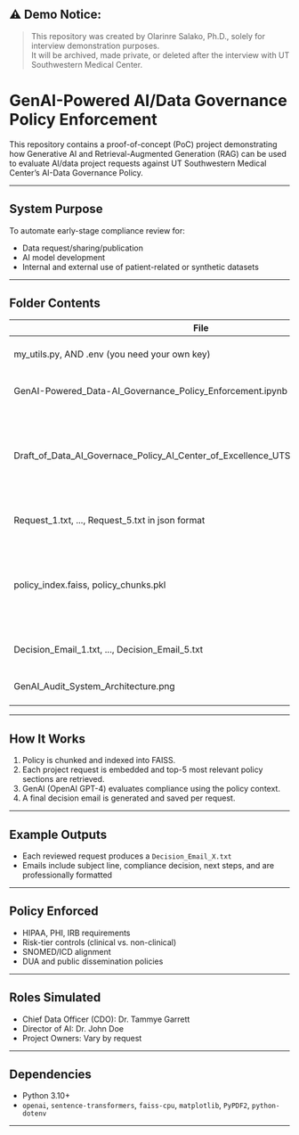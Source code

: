 ## ⚠️ **Demo Notice:**  
> This repository was created by Olarinre Salako, Ph.D., solely for interview demonstration purposes.  
> It will be archived, made private, or deleted after the interview with UT Southwestern Medical Center.

# GenAI-Powered AI/Data Governance Policy Enforcement
This repository contains a proof-of-concept (PoC) project demonstrating how Generative AI and Retrieval-Augmented Generation (RAG) can be used to evaluate AI/data project requests against UT Southwestern Medical Center’s AI-Data Governance Policy.

---

## System Purpose

To automate early-stage compliance review for:
- Data request/sharing/publication
- AI model development
- Internal and external use of patient-related or synthetic datasets

---

## Folder Contents

| File                                                        			             | Description                                                          |
|------------------------------------------------------------------------------------|----------------------------------------------------------------------|
| my_utils.py, AND .env (you need your own key) 							         | API key loader and secrets                                           |
| GenAI-Powered_Data-AI_Governance_Policy_Enforcement.ipynb                          | Main executable notebook                                             |
| Draft_of_Data_AI_Governace_Policy_AI_Center_of_Excellence_UTSW_Medical_Center.pdf` | Drafted Policy document based on REAL and Job Description to enforce |
| Request_1.txt, ..., Request_5.txt in json format				                     | Sample project requests                                              |
| policy_index.faiss, policy_chunks.pkl                                              | FAISS vector DB and chunked policy - initial outputs of RAG          |
| Decision_Email_1.txt, ..., Decision_Email_5.txt                                    | Generated response emails                                            |
| GenAI_Audit_System_Architecture.png                                                | Visual system architecture                                           |

---

## How It Works

1. Policy is chunked and indexed into FAISS.
2. Each project request is embedded and top-5 most relevant policy sections are retrieved.
3. GenAI (OpenAI GPT-4) evaluates compliance using the policy context.
4. A final decision email is generated and saved per request.

---

## Example Outputs

- Each reviewed request produces a `Decision_Email_X.txt`
- Emails include subject line, compliance decision, next steps, and are professionally formatted

---

## Policy Enforced

- HIPAA, PHI, IRB requirements
- Risk-tier controls (clinical vs. non-clinical)
- SNOMED/ICD alignment
- DUA and public dissemination policies

---

## Roles Simulated

- Chief Data Officer (CDO): Dr. Tammye Garrett
- Director of AI: Dr. John Doe
- Project Owners: Vary by request

---

## Dependencies

- Python 3.10+
- `openai`, `sentence-transformers`, `faiss-cpu`, `matplotlib`, `PyPDF2`, `python-dotenv`

---
